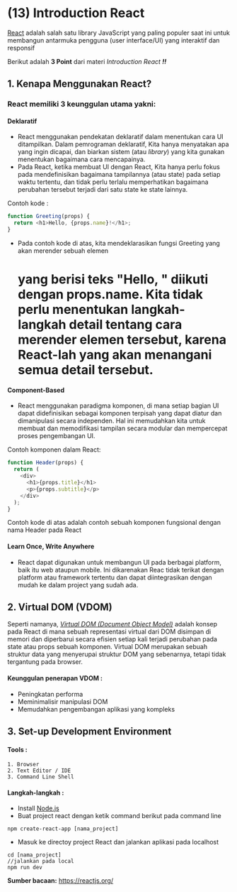 # **(13) Introduction React**

[React](https://reactjs.org/) adalah salah satu library JavaScript yang paling populer saat ini untuk membangun antarmuka pengguna (user interface/UI) yang interaktif dan responsif

Berikut adalah **3 Point** dari materi _Introduction React **‼️**_

## **1. Kenapa Menggunakan React?**

### React memiliki 3 keunggulan utama yakni:

#### Deklaratif

- React menggunakan pendekatan deklaratif dalam menentukan cara UI ditampilkan.
  Dalam pemrograman deklaratif, Kita hanya menyatakan apa yang ingin dicapai, dan biarkan sistem (atau _library_) yang kita gunakan menentukan bagaimana cara mencapainya.
- Pada React, ketika membuat UI dengan React, Kita hanya perlu fokus pada mendefinisikan bagaimana tampilannya (atau state) pada setiap waktu tertentu, dan tidak perlu terlalu memperhatikan bagaimana perubahan tersebut terjadi dari satu state ke state lainnya.

Contoh kode :

```javascript
function Greeting(props) {
  return <h1>Hello, {props.name}!</h1>;
}
```

- Pada contoh kode di atas, kita mendeklarasikan fungsi Greeting yang akan merender sebuah elemen <h1> yang berisi teks "Hello, " diikuti dengan props.name. Kita tidak perlu menentukan langkah-langkah detail tentang cara merender elemen tersebut, karena React-lah yang akan menangani semua detail tersebut.

#### Component-Based

- React menggunakan paradigma komponen, di mana setiap bagian UI dapat didefinisikan sebagai komponen terpisah yang dapat diatur dan dimanipulasi secara independen. Hal ini memudahkan kita untuk membuat dan memodifikasi tampilan secara modular dan mempercepat proses pengembangan UI.

Contoh komponen dalam React:

```javascript
function Header(props) {
  return (
    <div>
      <h1>{props.title}</h1>
      <p>{props.subtitle}</p>
    </div>
  );
}
```

Contoh kode di atas adalah contoh sebuah komponen fungsional dengan nama Header pada React

#### Learn Once, Write Anywhere

- React dapat digunakan untuk membangun UI pada berbagai platform, baik itu web ataupun mobile. Ini dikarenakan Reac tidak terikat dengan platform atau framework tertentu dan dapat diintegrasikan dengan mudah ke dalam project yang sudah ada.

## **2. Virtual DOM (VDOM)**

Seperti namanya, _[Virtual DOM (Document Object Model)](https://reactjs.org/docs/faq-internals.html)_ adalah konsep pada React di mana sebuah representasi virtual dari DOM disimpan di memori dan diperbarui secara efisien setiap kali terjadi perubahan pada state atau props sebuah komponen. Virtual DOM merupakan sebuah struktur data yang menyerupai struktur DOM yang sebenarnya, tetapi tidak tergantung pada browser.

#### Keunggulan penerapan VDOM :

- Peningkatan performa
- Meminimalisir manipulasi DOM
- Memudahkan pengembangan aplikasi yang kompleks

## **3. Set-up Development Environment**

#### Tools :

    1. Browser
    2. Text Editor / IDE
    3. Command Line Shell

#### Langkah-langkah :

- Install [Node.js](https://nodejs.org/en/)
- Buat project react dengan ketik command berikut pada command line

```
npm create-react-app [nama_project]
```

- Masuk ke directoy project React dan jalankan aplikasi pada localhost

```
cd [nama_project]
//jalankan pada local
npm run dev
```

**Sumber bacaan:** https://reactjs.org/
